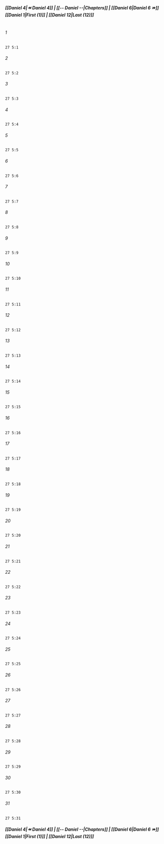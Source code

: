 
##### **[[Daniel 4|⏪ Daniel 4]] | [[-- Daniel --|Chapters]] | [[Daniel 6|Daniel 6 ⏩]]**<br>**[[Daniel 1|First (1)]] | [[Daniel 12|Last (12)]]**<br><br>

###### 1
``` verse
27 5:1
```
###### 2
``` verse
27 5:2
```
###### 3
``` verse
27 5:3
```
###### 4
``` verse
27 5:4
```
###### 5
``` verse
27 5:5
```
###### 6
``` verse
27 5:6
```
###### 7
``` verse
27 5:7
```
###### 8
``` verse
27 5:8
```
###### 9
``` verse
27 5:9
```
###### 10
``` verse
27 5:10
```
###### 11
``` verse
27 5:11
```
###### 12
``` verse
27 5:12
```
###### 13
``` verse
27 5:13
```
###### 14
``` verse
27 5:14
```
###### 15
``` verse
27 5:15
```
###### 16
``` verse
27 5:16
```
###### 17
``` verse
27 5:17
```
###### 18
``` verse
27 5:18
```
###### 19
``` verse
27 5:19
```
###### 20
``` verse
27 5:20
```
###### 21
``` verse
27 5:21
```
###### 22
``` verse
27 5:22
```
###### 23
``` verse
27 5:23
```
###### 24
``` verse
27 5:24
```
###### 25
``` verse
27 5:25
```
###### 26
``` verse
27 5:26
```
###### 27
``` verse
27 5:27
```
###### 28
``` verse
27 5:28
```
###### 29
``` verse
27 5:29
```
###### 30
``` verse
27 5:30
```
###### 31
``` verse
27 5:31
```

##### **[[Daniel 4|⏪ Daniel 4]] | [[-- Daniel --|Chapters]] | [[Daniel 6|Daniel 6 ⏩]]**<br>**[[Daniel 1|First (1)]] | [[Daniel 12|Last (12)]]**
